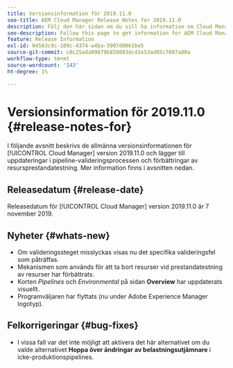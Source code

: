 ```yaml
---
title: Versionsinformation för 2019.11.0
seo-title: AEM Cloud Manager Release Notes for 2019.11.0
description: Följ den här sidan om du vill ha information om Cloud Manager version 2019.11.0.
seo-description: Follow this page to get information for AEM Cloud Manager Release 2019.11.0.
feature: Release Information
exl-id: 04563c9c-189c-4374-a4ba-3907d0061be5
source-git-commit: c0c25ada09879b850883dcd1e53ad05c7087a80a
workflow-type: tm+mt
source-wordcount: '143'
ht-degree: 1%

---
```


# Versionsinformation för 2019.11.0 {#release-notes-for}

I följande avsnitt beskrivs de allmänna versionsinformationen för [!UICONTROL Cloud Manager] version 2019.11.0 och lägger till uppdateringar i pipeline-valideringsprocessen och förbättringar av resursprestandatestning.
Mer information finns i avsnitten nedan.

## Releasedatum {#release-date}

Releasedatum för [!UICONTROL Cloud Manager] version 2019.11.0 är 7 november 2019.

## Nyheter {#whats-new}

* Om valideringssteget misslyckas visas nu det specifika valideringsfel som påträffas.
* Mekanismen som används för att ta bort resurser vid prestandatestning av resurser har förbättrats.
* Korten *Pipelines* och *Environmental* på sidan **Overview** har uppdaterats visuellt.
* Programväljaren har flyttats (nu under Adobe Experience Manager logotyp).

## Felkorrigeringar {#bug-fixes}

* I vissa fall var det inte möjligt att aktivera det här alternativet om du valde alternativet **Hoppa över ändringar av belastningsutjämnare** i icke-produktionspipelines.
